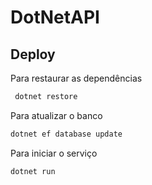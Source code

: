 
#  DotNetAPI




## Deploy

Para  restaurar as dependências

```bash
 dotnet restore
```

Para atualizar o banco

```bash
dotnet ef database update
```



Para  iniciar o serviço

```bash
dotnet run
```



